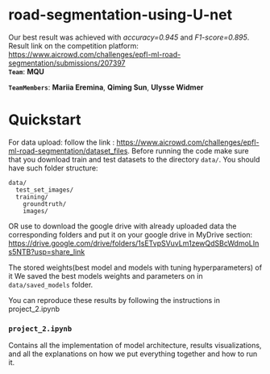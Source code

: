 # road-segmentation-using-U-net

Our best result was achieved with *accuracy=0.945* and *F1-score=0.895*. \
Result link on the competition platform: https://www.aicrowd.com/challenges/epfl-ml-road-segmentation/submissions/207397 \
**`Team`**: **MQU**

**`TeamMembers`**: **Mariia Eremina**, **Qiming Sun**, **Ulysse Widmer**

# Quickstart
For data upload: follow the link : https://www.aicrowd.com/challenges/epfl-ml-road-segmentation/dataset_files. Before running the code make sure that you download train and test datasets to the directory ```data/```. You should have such folder structure:
```
data/
  test_set_images/
  training/
    groundtruth/
    images/
```
OR use to download the google drive with already uploaded data the corresponding folders and put it on your google drive in MyDrive section: https://drive.google.com/drive/folders/1sETvpSVuvLm1zewQdSBcWdmoLIns5NTB?usp=share_link

The stored weights(best model and models with tuning hyperparameters) of it We saved the best models weights and parameters on in ```data/saved_models``` folder.

You can reproduce these results by following the instructions in project_2.ipynb 

### **`project_2.ipynb `**
Contains all the implementation of model architecture, results visualizations, and all the explanations on how we put everything together and how to run it.
